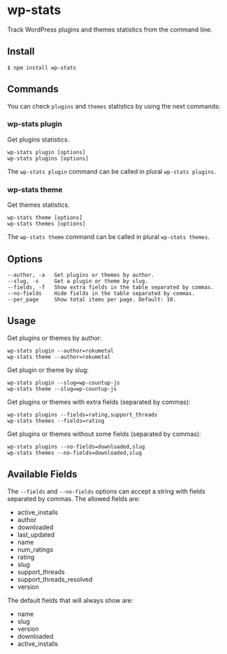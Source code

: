 # wp-stats

Track WordPress plugins and themes statistics from the command line.

## Install

```
$ npm install wp-stats
```

## Commands

You can check `plugins` and `themes` statistics by using the next commands:

### wp-stats plugin

Get plugins statistics.

```
wp-stats plugin [options]
wp-stats plugins [options]
```

The `wp-stats plugin` command can be called in plural `wp-stats plugins`.

### wp-stats theme

Get themes statistics.

```
wp-stats theme [options]
wp-stats themes [options]
```

The `wp-stats theme` command can be called in plural `wp-stats themes`.

## Options

```
--author, -a   Get plugins or themes by author.
--slug, -s     Get a plugin or theme by slug.
--fields, -f   Show extra fields in the table separated by commas.
--no-fields    Hide fields in the table separated by commas.
--per_page     Show total items per page. Default: 10.
```

## Usage

Get plugins or themes by author:

```
wp-stats plugin --author=rokumetal
wp-stats theme --author=rokumetal
```

Get plugin or theme by slug:

```
wp-stats plugin --slug=wp-countup-js
wp-stats theme --slug=wp-countup-js
```

Get plugins or themes with extra fields (separated by commas):

```
wp-stats plugins --fields=rating,support_threads
wp-stats themes --fields=rating
```

Get plugins or themes without some fields (separated by commas):

```
wp-stats plugins --no-fields=downloaded,slug
wp-stats themes --no-fields=downloaded,slug
```

## Available Fields

The `--fields` and `--no-fields` options can accept a string with fields separated by commas. The allowed fields are:

- active_installs
- author
- downloaded
- last_updated
- name
- num_ratings
- rating
- slug
- support_threads
- support_threads_resolved
- version

The default fields that will always show are:

- name
- slug
- version
- downloaded
- active_installs
